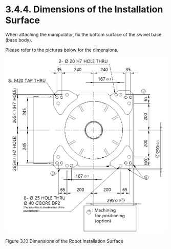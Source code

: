 ﻿# 3.4.4. Dimensions of the Installation Surface

When attaching the manipulator, fix the bottom surface of the swivel base (base body).

Please refer to the pictures below for the dimensions.


![](../../_assets/그림_3.10_로봇_설치면_치수.png  )

Figure 3.10 Dimensions of the Robot Installation Surface